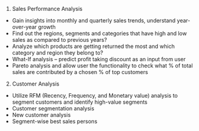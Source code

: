 1. Sales Performance Analysis                                                                                                                                                                                                                                
- Gain insights into monthly and quarterly sales trends, understand year-over-year growth
- Find out the regions, segments and categories that have high and low sales as compared to previous years?
- Analyze which products are getting returned the most and which category and region they belong to?
- What-If analysis – predict profit taking discount as an input from user
- Pareto analysis and allow user the functionality to check what % of total sales are contributed by a chosen % of top customers

2. Customer Analysis
- Utilize RFM (Recency, Frequency, and Monetary value) analysis to segment customers and identify high-value segments
- Customer segmentation analysis
- New customer analysis
- Segment-wise best sales persons
